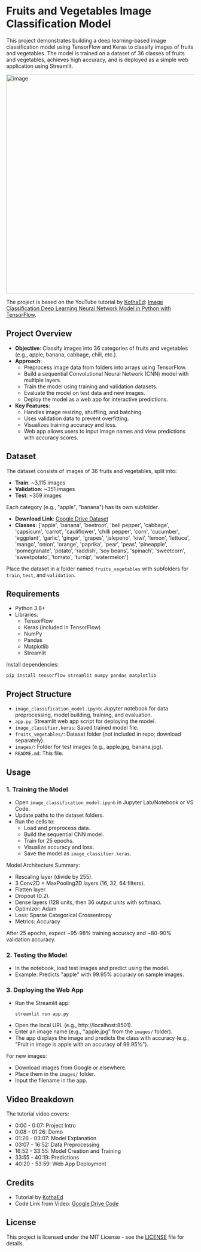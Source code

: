 # Fruits and Vegetables Image Classification Model

This project demonstrates building a deep learning-based image classification model using TensorFlow and Keras to classify images of fruits and vegetables. The model is trained on a dataset of 36 classes of fruits and vegetables, achieves high accuracy, and is deployed as a simple web application using Streamlit.

<img width="923" height="583" alt="image" src="https://github.com/user-attachments/assets/2e850b09-5971-4b0f-9343-76b44488b861" />

The project is based on the YouTube tutorial by [KothaEd](https://www.youtube.com/channel/UCZ0RhgwvVWKwK79rZCLYTpg): [Image Classification Deep Learning Neural Network Model in Python with TensorFlow](https://www.youtube.com/watch?v=V61xy1ZnVTM).

## Project Overview

- **Objective**: Classify images into 36 categories of fruits and vegetables (e.g., apple, banana, cabbage, chili, etc.).
- **Approach**:
  - Preprocess image data from folders into arrays using TensorFlow.
  - Build a sequential Convolutional Neural Network (CNN) model with multiple layers.
  - Train the model using training and validation datasets.
  - Evaluate the model on test data and new images.
  - Deploy the model as a web app for interactive predictions.
- **Key Features**:
  - Handles image resizing, shuffling, and batching.
  - Uses validation data to prevent overfitting.
  - Visualizes training accuracy and loss.
  - Web app allows users to input image names and view predictions with accuracy scores.

## Dataset

The dataset consists of images of 36 fruits and vegetables, split into:
- **Train**: ~3,115 images
- **Validation**: ~351 images
- **Test**: ~359 images

Each category (e.g., "apple", "banana") has its own subfolder.

- **Download Link**: [Google Drive Dataset](https://drive.google.com/file/d/1CGiAWso43GCsNo_faRq4jdDIlmwy7YI4/view?usp=sharing)
- **Classes**: ['apple', 'banana', 'beetroot', 'bell pepper', 'cabbage', 'capsicum', 'carrot', 'cauliflower', 'chilli pepper', 'corn', 'cucumber', 'eggplant', 'garlic', 'ginger', 'grapes', 'jalepeno', 'kiwi', 'lemon', 'lettuce', 'mango', 'onion', 'orange', 'paprika', 'pear', 'peas', 'pineapple', 'pomegranate', 'potato', 'raddish', 'soy beans', 'spinach', 'sweetcorn', 'sweetpotato', 'tomato', 'turnip', 'watermelon']

Place the dataset in a folder named `fruits_vegetables` with subfolders for `train`, `test`, and `validation`.

## Requirements

- Python 3.8+
- Libraries:
  - TensorFlow
  - Keras (included in TensorFlow)
  - NumPy
  - Pandas
  - Matplotlib
  - Streamlit

Install dependencies:
```
pip install tensorflow streamlit numpy pandas matplotlib
```

## Project Structure

- `image_classification_model.ipynb`: Jupyter notebook for data preprocessing, model building, training, and evaluation.
- `app.py`: Streamlit web app script for deploying the model.
- `image_classifier.keras`: Saved trained model file.
- `fruits_vegetables/`: Dataset folder (not included in repo; download separately).
- `images/`: Folder for test images (e.g., apple.jpg, banana.jpg).
- `README.md`: This file.

## Usage

### 1. Training the Model
- Open `image_classification_model.ipynb` in Jupyter Lab/Notebook or VS Code.
- Update paths to the dataset folders.
- Run the cells to:
  - Load and preprocess data.
  - Build the sequential CNN model.
  - Train for 25 epochs.
  - Visualize accuracy and loss.
  - Save the model as `image_classifier.keras`.

Model Architecture Summary:
- Rescaling layer (divide by 255).
- 3 Conv2D + MaxPooling2D layers (16, 32, 64 filters).
- Flatten layer.
- Dropout (0.2).
- Dense layers (128 units, then 36 output units with softmax).
- Optimizer: Adam
- Loss: Sparse Categorical Crossentropy
- Metrics: Accuracy

After 25 epochs, expect ~95-98% training accuracy and ~80-90% validation accuracy.

### 2. Testing the Model
- In the notebook, load test images and predict using the model.
- Example: Predicts "apple" with 99.95% accuracy on sample images.

### 3. Deploying the Web App
- Run the Streamlit app:
  ```
  streamlit run app.py
  ```
- Open the local URL (e.g., http://localhost:8501).
- Enter an image name (e.g., "apple.jpg" from the `images/` folder).
- The app displays the image and predicts the class with accuracy (e.g., "Fruit in image is apple with an accuracy of 99.95%").

For new images:
- Download images from Google or elsewhere.
- Place them in the `images/` folder.
- Input the filename in the app.

## Video Breakdown
The tutorial video covers:
- 0:00 - 0:07: Project Intro
- 0:08 - 01:26: Demo
- 01:26 - 03:07: Model Explanation
- 03:07 - 16:52: Data Preprocessing
- 16:52 - 33:55: Model Creation and Training
- 33:55 - 40:19: Predictions
- 40:20 - 53:59: Web App Deployment

## Credits
- Tutorial by [KothaEd](https://www.youtube.com/channel/UCZ0RhgwvVWKwK79rZCLYTpg)
- Code Link from Video: [Google Drive Code](https://drive.google.com/file/d/1rIXgFJLW-I2oUNRi1TAAA3yWmz053lkk/view?usp=sharing)

## License
This project is licensed under the MIT License - see the [LICENSE](LICENSE) file for details. 
